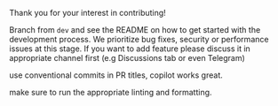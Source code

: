 Thank you for your interest in contributing!

Branch from `dev` and see the README on how to get started with the development process. We prioritize bug fixes, security or performance issues at this stage. If you want to add feature please discuss it in appropriate channel first (e.g Discussions tab or even Telegram) 

use conventional commits in PR titles, copilot works great.

make sure to run the appropriate linting and formatting.
